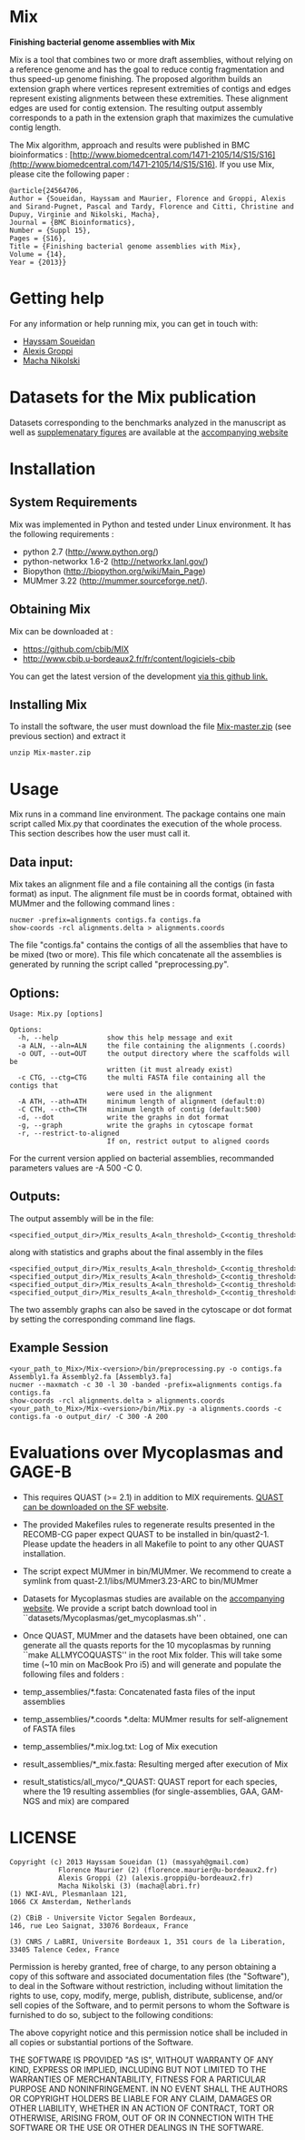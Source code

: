 Mix
===

**Finishing bacterial genome assemblies with Mix**


Mix is a tool that combines two or more draft assemblies, without relying on a reference genome and has the goal to reduce contig fragmentation and thus speed-up genome finishing. The proposed algorithm builds an extension graph where vertices represent extremities of contigs and edges represent existing alignments between these extremities. These alignment edges are used for contig extension. The resulting output assembly corresponds to a path in the extension graph that maximizes the cumulative contig length. 

The Mix algorithm, approach and results were published in BMC bioinformatics : [http://www.biomedcentral.com/1471-2105/14/S15/S16](http://www.biomedcentral.com/1471-2105/14/S15/S16). If you use Mix, please cite the following paper : 

    @article{24564706,
    Author = {Soueidan, Hayssam and Maurier, Florence and Groppi, Alexis and Sirand-Pugnet, Pascal and Tardy, Florence and Citti, Christine and Dupuy, Virginie and Nikolski, Macha},
    Journal = {BMC Bioinformatics},
    Number = {Suppl 15},
    Pages = {S16},
    Title = {Finishing bacterial genome assemblies with Mix},
    Volume = {14},
    Year = {2013}}
    
    
# Getting help

For any information or help running mix, you can get in touch with: 
* [Hayssam Soueidan](mailto:massyah[AT]gmail.com)
* [Alexis Groppi](mailto:alexis.groppi[AT]u-bordeaux.fr)
* [Macha Nikolski](mailto:macha[AT]labri.fr)


# Datasets for the Mix publication
Datasets corresponding to the benchmarks analyzed in the manuscript as well as [supplemenatary figures](http://services.cbib.u-bordeaux2.fr/mix/RECOMBCG_supp_figures/) are available at the [accompanying website](http://services.cbib.u-bordeaux2.fr/mix/)


# Installation


## System Requirements
Mix was implemented in Python and tested under Linux environment. It has the following requirements :
* python 2.7 (http://www.python.org/)
* python-networkx 1.6-2 (http://networkx.lanl.gov/)
* Biopython (http://biopython.org/wiki/Main_Page)
* MUMmer 3.22 (http://mummer.sourceforge.net/).  
         
## Obtaining Mix 

Mix can be downloaded at :

* https://github.com/cbib/MIX
* http://www.cbib.u-bordeaux2.fr/fr/content/logiciels-cbib

You can get the latest version of the development [via this github link.](https://github.com/cbib/MIX/archive/master.zip)
	
## Installing Mix

To install the software, the user must download the file [Mix-master.zip](https://github.com/cbib/MIX/archive/master.zip) (see previous section) and extract it

    unzip Mix-master.zip

# Usage


Mix runs in a command line environment.
The package contains one main script called Mix.py that coordinates the execution of the whole process. 
This section describes how the user must call it.

## Data input:
Mix takes an alignment file and a file containing all the contigs (in fasta format) as input. 
The alignment file must be in coords format, obtained with MUMmer and the following command lines :

	nucmer -prefix=alignments contigs.fa contigs.fa
	show-coords -rcl alignments.delta > alignments.coords

The file "contigs.fa" contains the contigs of all the assemblies that have to be mixed (two or more).
This file which concatenate all the assemblies is generated by running the script called "preprocessing.py". 

## Options:
    Usage: Mix.py [options]

    Options:
      -h, --help            show this help message and exit
      -a ALN, --aln=ALN     the file containing the alignments (.coords)
      -o OUT, --out=OUT     the output directory where the scaffolds will be
                            written (it must already exist)
      -c CTG, --ctg=CTG     the multi FASTA file containing all the contigs that
                            were used in the alignment
      -A ATH, --ath=ATH     minimum length of alignment (default:0)
      -C CTH, --cth=CTH     minimum length of contig (default:500)
      -d, --dot             write the graphs in dot format
      -g, --graph           write the graphs in cytoscape format
      -r, --restrict-to-aligned
                            If on, restrict output to aligned coords
<!-- If no minimum length is specified (options -A and -C), Mix will be run with thresholds from 0 to 2000 with a step of 50 (each time with the same value for alignment size and contig size). 
If only one threshold value is given, then the other one will be set to 0. 
 -->
For the current version applied on bacterial assemblies, recommanded parameters values are -A 500 -C 0.

## Outputs:
The output assembly will be in the file: 

    <specified_output_dir>/Mix_results_A<aln_threshold>_C<contig_threshold>/scaffolds.fa

along with statistics and graphs about the final assembly in the files 

    <specified_output_dir>/Mix_results_A<aln_threshold>_C<contig_threshold>/initial_assembly_graph.gml
    <specified_output_dir>/Mix_results_A<aln_threshold>_C<contig_threshold>/reduced_assembly_graph.gml
    <specified_output_dir>/Mix_results_A<aln_threshold>_C<contig_threshold>/all_alignments.csv
    <specified_output_dir>/Mix_results_A<aln_threshold>_C<contig_threshold>/all_contigs.csv


The two assembly graphs can also be saved in the cytoscape or dot format by setting the corresponding command line flags. 

## Example Session

    <your_path_to_Mix>/Mix-<version>/bin/preprocessing.py -o contigs.fa Assembly1.fa Assembly2.fa [Assembly3.fa]
    nucmer --maxmatch -c 30 -l 30 -banded -prefix=alignments contigs.fa contigs.fa
    show-coords -rcl alignments.delta > alignments.coords
    <your_path_to_Mix>/Mix-<version>/bin/Mix.py -a alignments.coords -c contigs.fa -o output_dir/ -C 300 -A 200 



# Evaluations over Mycoplasmas and GAGE-B 

* This requires QUAST (>= 2.1) in addition to MIX requirements. [QUAST can be downloaded on the SF website](http://sourceforge.net/projects/quast/files/). 
* The provided Makefiles rules to regenerate results presented in the RECOMB-CG paper expect QUAST to be installed in bin/quast2-1. Please update the headers in all Makefile to point to any other QUAST installation.
* The script expect MUMmer in bin/MUMmer. We recommend to create a symlink from quast-2.1/libs/MUMmer3.23-ARC to bin/MUMmer 
* Datasets for Mycoplasmas studies are available on the [accompanying website](http://services.cbib.u-bordeaux2.fr/mix/). We provide a script batch download tool in ``datasets/Mycoplasmas/get_mycoplasmas.sh'' . 
* Once QUAST, MUMmer and the datasets have been obtained, one can generate all the quasts reports for the 10 mycoplasmas by running ``make ALLMYCOQUASTS'' in the root Mix folder. This will take some time (~10 min on MacBook Pro i5) and will generate and populate the following files and folders :

 * temp_assemblies/*.fasta: Concatenated fasta files of the input assemblies 
 * temp_assemblies/*.coords *.delta: MUMmer results for self-alignement of FASTA files 
 * temp_assemblies/*.mix.log.txt: Log of Mix execution
 * result_assemblies/*_mix.fasta: Resulting merged after execution of Mix 
 * result_statistics/all_myco/*_QUAST: QUAST report for each species, where the 19 resulting assemblies (for single-assemblies, GAA, GAM-NGS and mix) are compared 






# LICENSE

    Copyright (c) 2013 Hayssam Soueidan (1) (massyah@gmail.com) 
                Florence Maurier (2) (florence.maurier@u-bordeaux2.fr)
                Alexis Groppi (2) (alexis.groppi@u-bordeaux2.fr)
                Macha Nikolski (3) (macha@labri.fr)
    (1) NKI-AVL, Plesmanlaan 121,
    1066 CX Amsterdam, Netherlands
    
    (2) CBiB - Universite Victor Segalen Bordeaux,
    146, rue Leo Saignat, 33076 Bordeaux, France

    (3) CNRS / LaBRI, Universite Bordeaux 1, 351 cours de la Liberation,
    33405 Talence Cedex, France 

Permission is hereby granted, free of charge, to any person obtaining a copy of this software and associated documentation files (the "Software"), to deal in the Software without restriction, including without limitation the rights to use, copy, modify, merge, publish, distribute, sublicense, and/or sell copies of the Software, and to permit persons to whom the Software is furnished to do so, subject to the following conditions:

The above copyright notice and this permission notice shall be included in all copies or substantial portions of the Software.

THE SOFTWARE IS PROVIDED "AS IS", WITHOUT WARRANTY OF ANY KIND, EXPRESS OR IMPLIED, INCLUDING BUT NOT LIMITED TO THE WARRANTIES OF MERCHANTABILITY, FITNESS FOR A PARTICULAR PURPOSE AND NONINFRINGEMENT. IN NO EVENT SHALL THE AUTHORS OR COPYRIGHT HOLDERS BE LIABLE FOR ANY CLAIM, DAMAGES OR OTHER LIABILITY, WHETHER IN AN ACTION OF CONTRACT, TORT OR OTHERWISE, ARISING FROM, OUT OF OR IN CONNECTION WITH THE SOFTWARE OR THE USE OR OTHER DEALINGS IN THE SOFTWARE.

